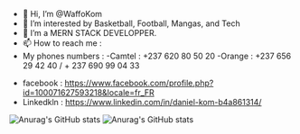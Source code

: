 * 👋 Hi, I’m @WaffoKom
* 👀 I’m interested by  Basketball, Football, Mangas, and Tech
* 🌱 I’m a MERN STACK DEVELOPPER.
* 📫 How to reach me :
* My phones numbers :
  -Camtel : +237 620 80 50 20
  -Orange : +237 656 29 42 40 / + 237 690 99 04 33
- facebook : https://www.facebook.com/profile.php?id=100071627593218&locale=fr_FR
- Linkedkln : https://www.linkedin.com/in/daniel-kom-b4a861314/

<!---
WaffoKom/WaffoKom is a ✨ special ✨ repository because its `README.md` (this file) appears on your GitHub profile.
You can click the Preview link to take a look at your changes.
--->


![Anurag's GitHub stats](https://github-readme-stats.vercel.app/api?username=WaffoKom&show_icons=true&theme=ambient_gradient)
![Anurag's GitHub stats](https://github-readme-stats.vercel.app/api?username=WaffoKom&show_icons=true&theme=transparent)
